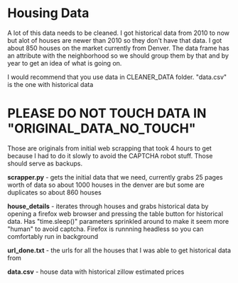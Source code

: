 # Housing Data 

A lot of this data needs to be cleaned. I got historical data from 2010 to now but alot of houses 
are newer than 2010 so they don't have that data. I got about 850 houses on the market 
currently from Denver. The data frame has an attribute with the neighborhood so we should
group them by that and by year to get an idea of what is going on.

I would recommend that you use data in CLEANER_DATA folder. "data.csv" is the one with historical data


# PLEASE DO NOT TOUCH DATA IN "ORIGINAL_DATA_NO_TOUCH"
Those are originals from initial web scrapping that took 4 hours to get because I 
had to do it slowly to avoid the CAPTCHA robot stuff. Those should serve as backups.

**scrapper.py** -  gets the initial data that we need, currently grabs 25 pages worth of data
so about 1000 houses in the denver are but some are duplicates so about 860 houses

**house_details** - iterates through houses and grabs historical data by opening a firefox web browser and 
pressing the table button for historical data. Has "time.sleep()" parameters sprinkled around 
to make it seem more "human" to avoid captcha. Firefox is runnning headless so you can comfortably
run in background 

**url_done.txt** - the urls for all the houses that I was able to get historical data from

**data.csv** - house data with historical zillow estimated prices 


